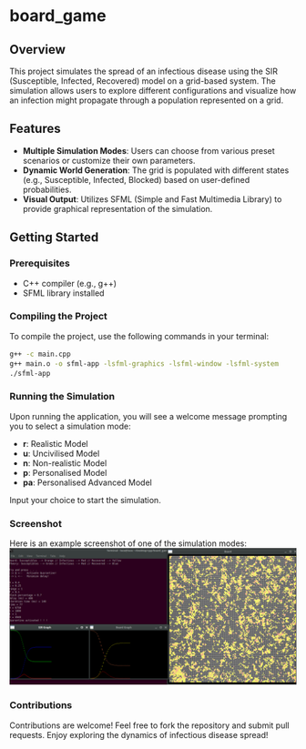 # board_game

## Overview

This project simulates the spread of an infectious disease using the SIR (Susceptible, Infected, Recovered) model on a grid-based system. The simulation allows users to explore different configurations and visualize how an infection might propagate through a population represented on a grid.

## Features

- **Multiple Simulation Modes**: Users can choose from various preset scenarios or customize their own parameters.
- **Dynamic World Generation**: The grid is populated with different states (e.g., Susceptible, Infected, Blocked) based on user-defined probabilities.
- **Visual Output**: Utilizes SFML (Simple and Fast Multimedia Library) to provide graphical representation of the simulation.

## Getting Started

### Prerequisites

- C++ compiler (e.g., g++)
- SFML library installed

### Compiling the Project

To compile the project, use the following commands in your terminal:

```bash
g++ -c main.cpp
g++ main.o -o sfml-app -lsfml-graphics -lsfml-window -lsfml-system
./sfml-app
```

### Running the Simulation

Upon running the application, you will see a welcome message prompting you to select a simulation mode:

- **r**: Realistic Model
- **u**: Uncivilised Model
- **n**: Non-realistic Model
- **p**: Personalised Model
- **pa**: Personalised Advanced Model

Input your choice to start the simulation.

### Screenshot

Here is an example screenshot of one of the simulation modes:
![Example of a board state](https://github.com/nicmsri/board_game/blob/master/screenshots/option_r.png)

### Contributions

Contributions are welcome! Feel free to fork the repository and submit pull requests.
Enjoy exploring the dynamics of infectious disease spread!
